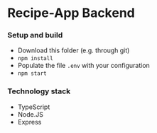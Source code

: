 # Recipe-App Backend

### Setup and build
- Download this folder (e.g. through git)
- `npm install`
- Populate the file `.env` with your configuration
- `npm start`

### Technology stack
- TypeScript
- Node.JS
- Express
